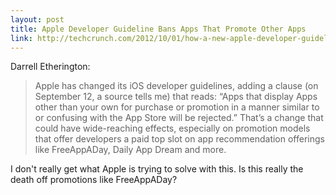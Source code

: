 ```yaml
---
layout: post
title: Apple Developer Guideline Bans Apps That Promote Other Apps
link: http://techcrunch.com/2012/10/01/how-a-new-apple-developer-guideline-could-be-curtains-for-apps-that-promote-other-apps/
---
```


Darrell Etherington:

>Apple has changed its iOS developer guidelines, adding a clause (on September 12, a source tells me) that reads: “Apps that display Apps other than your own for purchase or promotion in a manner similar to or confusing with the App Store will be rejected.” That’s a change that could have wide-reaching effects, especially on promotion models that offer developers a paid top slot on app recommendation offerings like FreeAppADay, Daily App Dream and more.

I don't really get what Apple is trying to solve with this. Is this really the death off promotions like FreeAppADay?